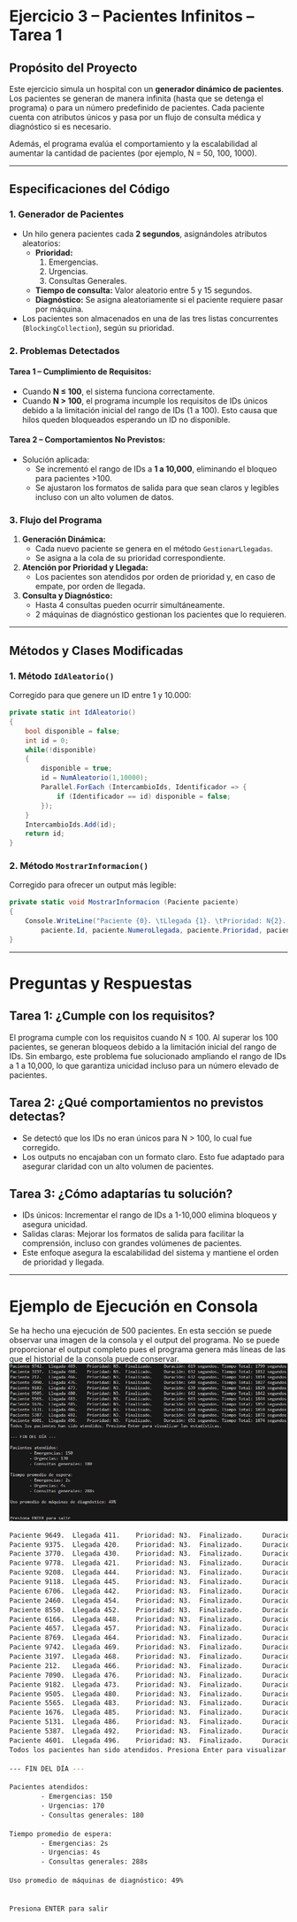 # Ejercicio 3 – Pacientes Infinitos – Tarea 1

## **Propósito del Proyecto**
Este ejercicio simula un hospital con un **generador dinámico de pacientes**. Los pacientes se generan de manera infinita (hasta que se detenga el programa) o para un número predefinido de pacientes. Cada paciente cuenta con atributos únicos y pasa por un flujo de consulta médica y diagnóstico si es necesario.

Además, el programa evalúa el comportamiento y la escalabilidad al aumentar la cantidad de pacientes (por ejemplo, N = 50, 100, 1000).

---

## **Especificaciones del Código**

### **1. Generador de Pacientes**
- Un hilo genera pacientes cada **2 segundos**, asignándoles atributos aleatorios:
  - **Prioridad:**  
    1. Emergencias.  
    2. Urgencias.  
    3. Consultas Generales.
  - **Tiempo de consulta:** Valor aleatorio entre 5 y 15 segundos.
  - **Diagnóstico:** Se asigna aleatoriamente si el paciente requiere pasar por máquina.
- Los pacientes son almacenados en una de las tres listas concurrentes (`BlockingCollection`), según su prioridad.

### **2. Problemas Detectados**
#### Tarea 1 – Cumplimiento de Requisitos:
- Cuando **N ≤ 100**, el sistema funciona correctamente.
- Cuando **N > 100**, el programa incumple los requisitos de IDs únicos debido a la limitación inicial del rango de IDs (1 a 100). Esto causa que hilos queden bloqueados esperando un ID no disponible.

#### Tarea 2 – Comportamientos No Previstos:
- Solución aplicada:
  - Se incrementó el rango de IDs a **1 a 10,000**, eliminando el bloqueo para pacientes >100.
  - Se ajustaron los formatos de salida para que sean claros y legibles incluso con un alto volumen de datos.

### **3. Flujo del Programa**
1. **Generación Dinámica:**
   - Cada nuevo paciente se genera en el método `GestionarLlegadas`.
   - Se asigna a la cola de su prioridad correspondiente.
2. **Atención por Prioridad y Llegada:**
   - Los pacientes son atendidos por orden de prioridad y, en caso de empate, por orden de llegada.
3. **Consulta y Diagnóstico:**
   - Hasta 4 consultas pueden ocurrir simultáneamente.
   - 2 máquinas de diagnóstico gestionan los pacientes que lo requieren.

---

## **Métodos y Clases Modificadas**

### **1. Método `IdAleatorio()`**
Corregido para que genere un ID entre 1 y 10.000:
```csharp
private static int IdAleatorio()
{
	bool disponible = false;
	int id = 0;
	while(!disponible)
	{
		disponible = true;
		id = NumAleatorio(1,10000);
		Parallel.ForEach (IntercambioIds, Identificador => {
			if (Identificador == id) disponible = false;
		});
	}
	IntercambioIds.Add(id);
	return id;
}
```

### **2. Método `MostrarInformacion()`**
Corregido para ofrecer un output más legible:
```csharp
private static void MostrarInformacion (Paciente paciente)
{
	Console.WriteLine("Paciente {0}. \tLlegada {1}. \tPrioridad: N{2}. \t{3}. \tDuración: {4} segundos.\tTiempo Total: {5} segundos",
		paciente.Id, paciente.NumeroLlegada, paciente.Prioridad, paciente.Estado, paciente.TiempoEstados, paciente.TiempoTotal);
}
```

---

# Preguntas y Respuestas
## **Tarea 1: ¿Cumple con los requisitos?**
El programa cumple con los requisitos cuando N ≤ 100. Al superar los 100 pacientes, se generan bloqueos debido a la limitación inicial del rango de IDs. Sin embargo, este problema fue solucionado ampliando el rango de IDs a 1 a 10,000, lo que garantiza unicidad incluso para un número elevado de pacientes.

## **Tarea 2: ¿Qué comportamientos no previstos detectas?**
- Se detectó que los IDs no eran únicos para N > 100, lo cual fue corregido.
- Los outputs no encajaban con un formato claro. Esto fue adaptado para asegurar claridad con un alto volumen de pacientes.

## Tarea 3: ¿Cómo adaptarías tu solución?
- IDs únicos: Incrementar el rango de IDs a 1-10,000 elimina bloqueos y asegura unicidad.
- Salidas claras: Mejorar los formatos de salida para facilitar la comprensión, incluso con grandes volúmenes de pacientes.
- Este enfoque asegura la escalabilidad del sistema y mantiene el orden de prioridad y llegada.

---

# Ejemplo de Ejecución en Consola
Se ha hecho una ejecución de 500 pacientes. En esta sección se puede observar una imagen de la consola y el output del programa. No se puede proporcionar el output completo pues el programa genera más líneas de las que el historial de la consola puede conservar.
![](e3-t1-output.png)

```bash
Paciente 9649.  Llegada 411.    Prioridad: N3.  Finalizado.     Duración: 575 segundos. Tiempo Total: 1709 segundos
Paciente 9375.  Llegada 420.    Prioridad: N3.  Finalizado.     Duración: 584 segundos. Tiempo Total: 1722 segundos
Paciente 3770.  Llegada 430.    Prioridad: N3.  Finalizado.     Duración: 584 segundos. Tiempo Total: 1724 segundos
Paciente 9778.  Llegada 421.    Prioridad: N3.  Finalizado.     Duración: 592 segundos. Tiempo Total: 1737 segundos
Paciente 9208.  Llegada 444.    Prioridad: N3.  Finalizado.     Duración: 588 segundos. Tiempo Total: 1739 segundos
Paciente 9118.  Llegada 445.    Prioridad: N3.  Finalizado.     Duración: 599 segundos. Tiempo Total: 1752 segundos
Paciente 6706.  Llegada 442.    Prioridad: N3.  Finalizado.     Duración: 601 segundos. Tiempo Total: 1754 segundos
Paciente 2460.  Llegada 454.    Prioridad: N3.  Finalizado.     Duración: 609 segundos. Tiempo Total: 1767 segundos
Paciente 8550.  Llegada 452.    Prioridad: N3.  Finalizado.     Duración: 610 segundos. Tiempo Total: 1769 segundos
Paciente 6166.  Llegada 448.    Prioridad: N3.  Finalizado.     Duración: 622 segundos. Tiempo Total: 1782 segundos
Paciente 4657.  Llegada 457.    Prioridad: N3.  Finalizado.     Duración: 618 segundos. Tiempo Total: 1784 segundos
Paciente 8769.  Llegada 464.    Prioridad: N3.  Finalizado.     Duración: 621 segundos. Tiempo Total: 1797 segundos
Paciente 9742.  Llegada 469.    Prioridad: N3.  Finalizado.     Duración: 619 segundos. Tiempo Total: 1799 segundos
Paciente 3197.  Llegada 468.    Prioridad: N3.  Finalizado.     Duración: 632 segundos. Tiempo Total: 1812 segundos
Paciente 212.   Llegada 466.    Prioridad: N3.  Finalizado.     Duración: 632 segundos. Tiempo Total: 1814 segundos
Paciente 7090.  Llegada 476.    Prioridad: N3.  Finalizado.     Duración: 640 segundos. Tiempo Total: 1827 segundos
Paciente 9182.  Llegada 473.    Prioridad: N3.  Finalizado.     Duración: 639 segundos. Tiempo Total: 1829 segundos
Paciente 9505.  Llegada 480.    Prioridad: N3.  Finalizado.     Duración: 642 segundos. Tiempo Total: 1842 segundos
Paciente 5565.  Llegada 483.    Prioridad: N3.  Finalizado.     Duración: 643 segundos. Tiempo Total: 1844 segundos
Paciente 1676.  Llegada 485.    Prioridad: N3.  Finalizado.     Duración: 653 segundos. Tiempo Total: 1857 segundos
Paciente 5131.  Llegada 486.    Prioridad: N3.  Finalizado.     Duración: 648 segundos. Tiempo Total: 1859 segundos
Paciente 5387.  Llegada 492.    Prioridad: N3.  Finalizado.     Duración: 658 segundos. Tiempo Total: 1872 segundos
Paciente 4601.  Llegada 496.    Prioridad: N3.  Finalizado.     Duración: 652 segundos. Tiempo Total: 1874 segundos
Todos los pacientes han sido atendidos. Presiona Enter para visualizar las estadísticas.

--- FIN DEL DÍA ---

Pacientes atendidos:
        - Emergencias: 150
        - Urgencias: 170
        - Consultas generales: 180

Tiempo promedio de espera:
        - Emergencias: 2s
        - Urgencias: 4s
        - Consultas generales: 288s

Uso promedio de máquinas de diagnóstico: 49%


Presiona ENTER para salir
```